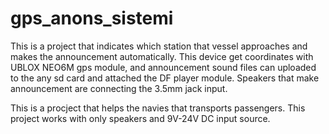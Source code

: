 # gps_anons_sistemi

  This is a project that indicates which station that vessel approaches and makes the announcement automatically. This device get coordinates 
with UBLOX NEO6M gps module, and announcement sound files can uploaded to the any sd card and attached the DF player module. Speakers that make 
announcement are connecting the 3.5mm jack input.   


This is a procject that helps the navies that transports passengers. This project works with only speakers and 9V-24V DC input source.
